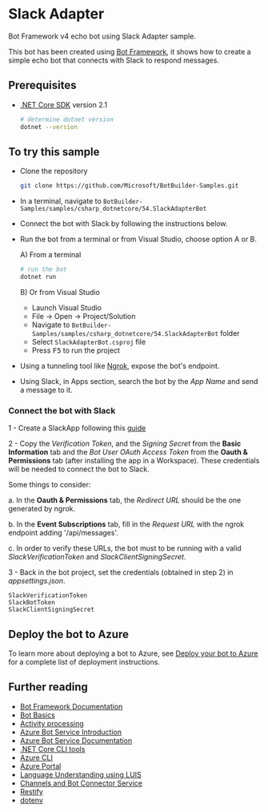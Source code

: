 ﻿# Slack Adapter

Bot Framework v4 echo bot using Slack Adapter sample.

This bot has been created using [Bot Framework](https://dev.botframework.com), it shows how to create a simple echo bot that connects with Slack to respond messages.

## Prerequisites

- [.NET Core SDK](https://dotnet.microsoft.com/download) version 2.1

  ```bash
  # determine dotnet version
  dotnet --version
  ```

## To try this sample

- Clone the repository

    ```bash
    git clone https://github.com/Microsoft/BotBuilder-Samples.git
    ```

- In a terminal, navigate to `BotBuilder-Samples/samples/csharp_dotnetcore/54.SlackAdapterBot`

- Connect the bot with Slack by following the instructions below.

- Run the bot from a terminal or from Visual Studio, choose option A or B.

  A) From a terminal

  ```bash
  # run the bot
  dotnet run
  ```

  B) Or from Visual Studio

  - Launch Visual Studio
  - File -> Open -> Project/Solution
  - Navigate to `BotBuilder-Samples/samples/csharp_dotnetcore/54.SlackAdapterBot` folder
  - Select `SlackAdapterBot.csproj` file
  - Press <kbd>F5</kbd> to run the project

- Using a tunneling tool like [Ngrok](https://ngrok.com/download), expose the bot's endpoint.

- Using Slack, in Apps section, search the bot by the _App Name_ and send a message to it.

### Connect the bot with Slack

1 - Create a SlackApp following this [guide](https://docs.microsoft.com/en-us/azure/bot-service/bot-service-channel-connect-slack?view=azure-bot-service-4.0)

2 - Copy the _Verification Token_, and the _Signing Secret_ from the **Basic Information** tab and the _Bot User OAuth Access Token_ from the **Oauth & Permissions** tab (after installing the app in a Workspace). These credentials will be needed to connect the bot to Slack.

Some things to consider:

a. In the **Oauth & Permissions** tab, the _Redirect URL_ should be the one generated by ngrok.

b. In the **Event Subscriptions** tab, fill in the _Request URL_ with the ngrok endpoint adding '/api/messages'.

c. In order to verify these URLs, the bot must to be running with a valid _SlackVerificationToken_ and _SlackClientSigningSecret_.

3 - Back in the bot project, set the credentials (obtained in step 2) in _appsettings.json_.

    SlackVerificationToken
    SlackBotToken
    SlackClientSigningSecret

## Deploy the bot to Azure

To learn more about deploying a bot to Azure, see [Deploy your bot to Azure](https://aka.ms/azuredeployment) for a complete list of deployment instructions.

## Further reading

- [Bot Framework Documentation](https://docs.botframework.com)
- [Bot Basics](https://docs.microsoft.com/azure/bot-service/bot-builder-basics?view=azure-bot-service-4.0)
- [Activity processing](https://docs.microsoft.com/en-us/azure/bot-service/bot-builder-concept-activity-processing?view=azure-bot-service-4.0)
- [Azure Bot Service Introduction](https://docs.microsoft.com/azure/bot-service/bot-service-overview-introduction?view=azure-bot-service-4.0)
- [Azure Bot Service Documentation](https://docs.microsoft.com/azure/bot-service/?view=azure-bot-service-4.0)
- [.NET Core CLI tools](https://docs.microsoft.com/en-us/dotnet/core/tools/?tabs=netcore2x)
- [Azure CLI](https://docs.microsoft.com/cli/azure/?view=azure-cli-latest)
- [Azure Portal](https://portal.azure.com)
- [Language Understanding using LUIS](https://docs.microsoft.com/en-us/azure/cognitive-services/luis/)
- [Channels and Bot Connector Service](https://docs.microsoft.com/en-us/azure/bot-service/bot-concepts?view=azure-bot-service-4.0)
- [Restify](https://www.npmjs.com/package/restify)
- [dotenv](https://www.npmjs.com/package/dotenv)